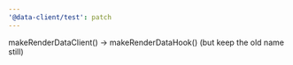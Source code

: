 ```yaml
---
'@data-client/test': patch
---
```


makeRenderDataClient() -> makeRenderDataHook() (but keep the old name still)
